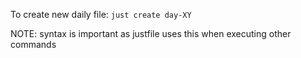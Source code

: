 To create new daily file:
`just create day-XY`

NOTE: syntax is important as justfile uses this when executing other commands
